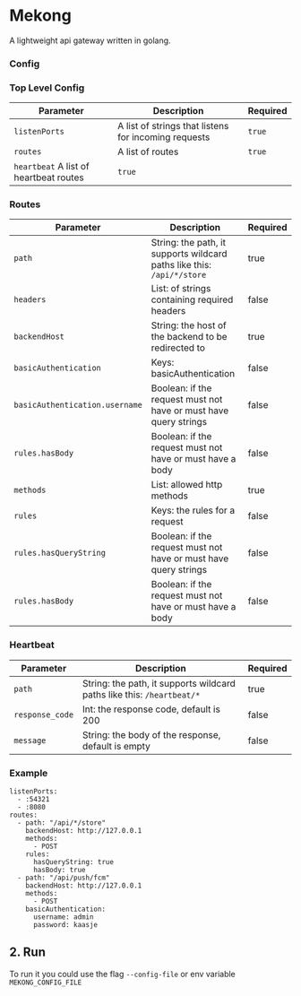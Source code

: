 # Mekong
A lightweight api gateway written in golang.

### Config
### Top Level Config
| Parameter     | Description                                          | Required |
|---------------|------------------------------------------------------|----------|
| `listenPorts` | A list of strings that listens for incoming requests | `true`   |
| `routes`      | A list of routes                                     | `true`   |
| `heartbeat`    A list of heartbeat routes                            | `true`   |


### Routes
| Parameter                      | Description                                                            | Required |
|--------------------------------|------------------------------------------------------------------------|----------|
| `path`                         | String: the path, it supports wildcard paths like this: `/api/*/store` | true     |
| `headers`                      | List: of strings containing required headers                           | false    |
| `backendHost`                  | String: the host of the backend to be redirected to                    | true     |
| `basicAuthentication`          | Keys: basicAuthentication                                              | false    |
| `basicAuthentication.username` | Boolean: if the request must not have or must have query strings       | false    |
| `rules.hasBody`                | Boolean: if the request must not have or must have a body              | false    |
| `methods`                      | List: allowed http methods                                             | true     |
| `rules`                        | Keys: the rules for a request                                          | false    |
| `rules.hasQueryString`         | Boolean: if the request must not have or must have query strings       | false    |
| `rules.hasBody`                | Boolean: if the request must not have or must have a body              | false    |

### Heartbeat
| Parameter       | Description                                                            | Required |
|-----------------|------------------------------------------------------------------------|----------|
| `path`          | String: the path, it supports wildcard paths like this: `/heartbeat/*` | true     |
| `response_code` | Int: the response code, default is 200                                 | false    |
| `message`       | String: the body of the response, default is empty                     | false    |


### Example
```
listenPorts:
  - :54321
  - :8080
routes:
  - path: "/api/*/store"
    backendHost: http://127.0.0.1
    methods:
      - POST
    rules:
      hasQueryString: true
      hasBody: true
  - path: "/api/push/fcm"
    backendHost: http://127.0.0.1
    methods:
      - POST
    basicAuthentication:
      username: admin
      password: kaasje
```

## 2. Run
To run it you could use the flag `--config-file` or env variable `MEKONG_CONFIG_FILE`
